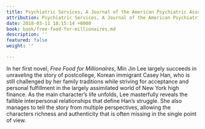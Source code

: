 ```yaml
---
title: Psychiatric Services, A Journal of the American Psychiatric Association
attribution: Psychiatric Services, A Journal of the American Psychiatric Association
date: 2018-03-11 18:15:14 +0000
book: book/free-food-for-millionaires.md
description: ''
featured: false
weight: ''

---
```

In her first novel, *Free Food for Millionaires*, Min Jin Lee largely succeeds in unraveling the story of postcollege, Korean immigrant Casey Han, who is still challenged by her family traditions while striving for acceptance and personal fulfillment in the largely assimilated world of New York high finance. As the main character’s life unfolds, Lee masterfully reveals the fallible interpersonal relationships that define Han’s struggle. She also manages to tell the story from multiple perspectives, allowing the characters richness and authenticity that is often missing in the single point of view.